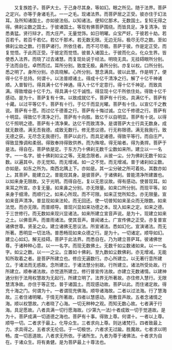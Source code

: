<!-- { "loadSidebar": true } -->
　　又复族姓子。菩萨大士。于己身尽其身。等如幻。眼之所见。随于法界。菩萨之定兴。亦等于身诸毛孔。一一之毛。现诸法界。而菩萨居之正受。彼亦住于幻法耳。及所知诸国土。亦如彼法俗。以知诸法。便知亿那术。无数国土。复知无得之得。佛刹尘数之国土。于彼诸国土。等现有佛菩萨围绕。而皆具足。净复清净。皆悉勇猛。贤行辩才。而大庄严。无量觉饰。如日明曜。众宝严好。于彼若十劫。若百若千。若百千若亿。若亿千那术。若无数无限。无边无际。极尽无尽之数。至如佛刹尘劫之数。行菩萨诸行。所依住者。而不可尽极。菩萨于彼。作是定正受。而复觉悟。于此而正受。于彼定而觉悟。彼普入诸国土。于彼而化众。化众生界。皆使悉入法界。而晓了过去诸慧。而复现处说于经法。明晓无具。无挂碍眼所分别。于法而自在。卓然而过。耳所分别。致度无极。鼻所分别。亦复以权。口所分别。悉之明了。身所分别。亦具晓解。心所分别。慧念满具。彼以此慧。作是明了。便得十亿千总持。何谓十。以法普顺诸土。得成十亿千清净之行。解了十亿千神诸顺。入普智行。得具满十亿千神通。得入十亿千定意行。得十亿千神足。而致具满。得致增益十亿千力。得具满十亿千诚性。得显现十亿千所依住处。得致十亿千感动。是为十。菩萨复有十体。以致成就亿千。菩萨有十行处。具满亿千。菩萨有十藏。以过平等亿千。菩萨有十行。于亿千而显光曜。菩萨有十住。以宣亿千之教说。菩萨有十愿。而过亿千德善之行。菩萨有十悔过诚。立亿千修德之行。菩萨有十明显。得致亿千清净之行。菩萨有十向胜。致亿千以自明显。菩萨有十说。以得亿千照明之德。菩萨有十清净果。达亿千而致清净。是谓菩萨大士行具无数身。成就无数德。满无吾我德。成致无数行。修无思议德。行无称限德。满无我我行。致无德之获。无尽念无我德行。菩萨以此行。而具足诸德。得致平等行。而自庄严。得致显豫调和柔弱。得致奉持得致供养。而为殊增。得无喻者。得为勇捍。菩萨于是法。得自在。菩萨依是定。于东方乃十佛刹无数千尘数如来所。建立以一一名字。一一名字。彼十佛刹如尘之等。无能念限者。从彼一尘。分为佛刹无数千如尘数。以遍其中。亦无觉知。而无增减。如一之不觉。而无增减。普于诸刹如尘数。亦如是。如东之所为。南西北隅上下。亦如是。其一尘分破之所可着处。其数亦如上。其菩萨。能建立之。普能现其身。是彼菩萨。于诸佛刹。普能清净所建置也。以如来身无限故。又于光明。而得自在。复以无思议故。得有感动。使普现耳。如来耳之所宣。亦复无量。如来鼻之分别。亦无限量。如来口所分别。而现平等。如来身于细滑。而顺行之。如来心所现。而不可限。如来正觉所知念。亦无限量。宣如来音声清净。普显现如来法轮。而无回还。使一切普知如来圣众而无限数。如来法觉。而亦无限。而普顺导。普现兴显如来功德之本。现入如来之定。如来之德。于三世修行。而无数如来现兴显诸法。如来所建立宣音声说。是为十。现建立如来之土。以佛音声。而普雨诸法。使其音声。普闻诸土。广宣传佛之正受。亦复普宣诸佛世尊。贤圣之众。建立诸佛无思议法。所宣诸法。悉如幻化。宣演诸法。而无所著。悉明显一切法场。普悉畅现如来众德之行。是为十。一切诸定。顺导如幻。建立心如幻。解无挂碍。菩萨于此法界。而悉自在。乃为建立菩萨耳。彼诸佛世尊。于诸种种心意。以一一名字。而现无数佛土。无数千如尘数诸如来。以一一名字。如尘之数。以一一之尘。立置如十佛刹。至九数如尘数佛刹。亦无增减。无能知所取着之者。是菩萨所建立也。修应无遍数行。亦心所建立。以无著行意所建立。于诸法而无惑故。念所建立。于诸法慧分别故。行所建立。诸法所受处故。行所建立。顺奉诸法故。亦觉道所建立。修行普宣传法故。亦建立无数诸情。以建神通分别于法用权慧故为无起行。所建立明了。法界无所著故。亦住修入慧行。无限慧清净故。亦住于等正觉。普于诸国土。而现感动故。菩萨以此。而住诸定故。得充十海之门。何谓为十。一者谓现充佛海。顺导诸海故。二者以过法海。行了慧海故。三者住诸明曜。于情无所著故。四者以慧感动。用敷音声故。五者念诸情之海。顺以权慧故。六者晓了心海。一切无种种之观。而知无数心故。七者满于行海。具足愿故。八者具满一切行愿海故。(少第九一法)十者成致一切于觉道故。是为十。菩萨成满一切道德之海也。菩萨有十事。得致上尊。何谓十。一者以上尊。顺导一切。二者求于最上。化导众生。三者求向上尊。则达诸梵行。四者致最上力。求具得之。五者求无伦侣。于一切极世。六者求无过踰。胜魔故。七者求以明畅。度一切恶道故。八者求无所依。于诸所生。九者为尊于诸佛法。十者求为自在。于诸众生。将有勇健。是为菩萨最上十尊法也。
